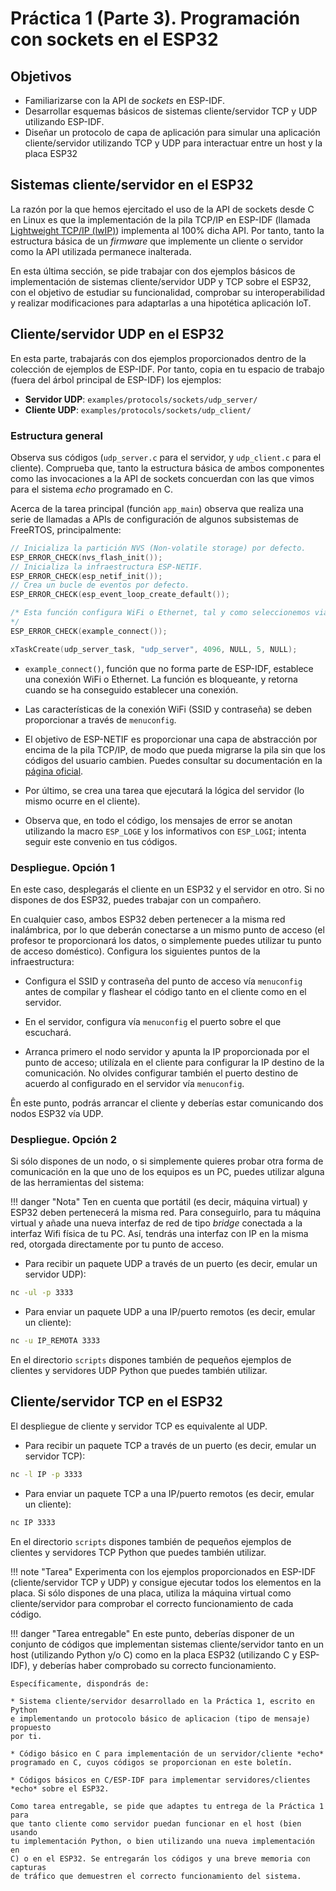 # Práctica 1 (Parte 3). Programación con sockets en el ESP32

## Objetivos

* Familiarizarse con la API de *sockets* en ESP-IDF.
* Desarrollar esquemas básicos de sistemas cliente/servidor TCP y UDP
  utilizando ESP-IDF.
* Diseñar un protocolo de capa de aplicación para simular una aplicación
  cliente/servidor utilizando TCP y UDP para interactuar entre un host y 
  la placa ESP32

## Sistemas cliente/servidor en el ESP32

La razón por la que hemos ejercitado el uso de la API de sockets desde C
en Linux es que la implementación de la pila TCP/IP en ESP-IDF 
(llamada [Lightweight TCP/IP (lwIP)](https://docs.espressif.com/projects/esp-idf/en/latest/esp32/api-guides/lwip.html)) implementa al 100% dicha API. Por tanto, tanto
la estructura básica de un *firmware* que implemente un cliente o servidor
como la API utilizada permanece inalterada. 

En esta última sección, se pide trabajar con dos ejemplos básicos de implementación
de sistemas cliente/servidor UDP y TCP sobre el ESP32, con el objetivo de estudiar
su funcionalidad, comprobar su interoperabilidad y realizar modificaciones para
adaptarlas a una hipotética aplicación IoT.

## Cliente/servidor UDP en el ESP32

En esta parte, trabajarás con dos ejemplos proporcionados dentro de la colección
de ejemplos de ESP-IDF. Por tanto, copia en tu espacio de trabajo (fuera del
árbol principal de ESP-IDF) los ejemplos:

* **Servidor UDP**: `examples/protocols/sockets/udp_server/`
* **Cliente UDP**: `examples/protocols/sockets/udp_client/`

### Estructura general

Observa sus códigos (`udp_server.c` para el servidor, y `udp_client.c` para el
cliente). Comprueba que, tanto la estructura básica de ambos componentes como
las invocaciones a la API de sockets concuerdan con las que vimos para el 
sistema *echo* programado en C. 

Acerca de la tarea principal (función `app_main`) observa que realiza 
una serie de llamadas a APIs de configuración de algunos subsistemas de
FreeRTOS, principalmente:

```c
// Inicializa la partición NVS (Non-volatile storage) por defecto. 
ESP_ERROR_CHECK(nvs_flash_init());
// Inicializa la infraestructura ESP-NETIF.
ESP_ERROR_CHECK(esp_netif_init());
// Crea un bucle de eventos por defecto.
ESP_ERROR_CHECK(esp_event_loop_create_default());

/* Esta función configura WiFi o Ethernet, tal y como seleccionemos via menuconfig.
*/
ESP_ERROR_CHECK(example_connect());

xTaskCreate(udp_server_task, "udp_server", 4096, NULL, 5, NULL);
```

* `example_connect()`, función que no forma parte de ESP-IDF, establece una 
conexión WiFi o Ethernet. La función es bloqueante, y retorna cuando se ha
conseguido establecer una conexión.

* Las características de la conexión WiFi (SSID y contraseña) se deben proporcionar
a través de `menuconfig`.

* El objetivo de ESP-NETIF es proporcionar una capa de abstracción por encima de 
  la pila TCP/IP, de modo que pueda migrarse la pila sin que los códigos del 
  usuario cambien. Puedes consultar su documentación en la 
  [página oficial](https://docs.espressif.com/projects/esp-idf/en/latest/esp32/api-reference/network/esp_netif.html).

* Por último, se crea una tarea que ejecutará la lógica del servidor (lo mismo
  ocurre en el cliente).

* Observa que, en todo el código, los mensajes de error se anotan utilizando
  la macro `ESP_LOGE` y los informativos con `ESP_LOGI`; intenta seguir este 
  convenio en tus códigos.

### Despliegue. Opción 1

En este caso, desplegarás el cliente en un ESP32 y el servidor en otro. Si
no dispones de dos ESP32, puedes trabajar con un compañero.

En cualquier caso, ambos ESP32 deben pertenecer a la misma red inalámbrica,
por lo que deberán conectarse a un mismo punto de acceso (el profesor te
proporcionará los datos, o simplemente puedes utilizar tu punto de acceso
doméstico). Configura los siguientes puntos de la infraestructura:

* Configura el SSID y contraseña del punto de acceso vía `menuconfig` antes
de compilar y flashear el código tanto en el cliente como en el servidor. 

* En el servidor, configura vía `menuconfig` el puerto sobre el que escuchará.

* Arranca primero el nodo servidor y apunta la IP proporcionada por el punto de 
 acceso; utilízala en el cliente para
configurar la IP destino de la comunicación. No olvides configurar también
el puerto destino de acuerdo al configurado en el servidor vía `menuconfig`.

Ên este punto, podrás arrancar el cliente y deberías estar comunicando dos
nodos ESP32 vía UDP.

### Despliegue. Opción 2

Si sólo dispones de un nodo, o si simplemente quieres probar otra forma de 
comunicación en la que uno de los equipos es un PC, puedes utilizar alguna
de las herramientas del sistema:

!!! danger "Nota"
    Ten en cuenta que portátil (es decir, máquina virtual) y ESP32 deben
    pertenecerá la misma red. Para conseguirlo, para tu máquina virtual y añade
    una nueva interfaz de red de tipo *bridge* conectada a la interfaz Wifi
    física de tu PC. Así, tendrás una interfaz con IP en la misma red, otorgada
    directamente por tu punto de acceso.

* Para recibir un paquete UDP a través de un puerto (es decir, emular un
  servidor UDP):

```sh
nc -ul -p 3333
```

* Para enviar un paquete UDP a una IP/puerto remotos (es decir, emular un cliente):

```sh
nc -u IP_REMOTA 3333
```

En el directorio `scripts` dispones también de pequeños ejemplos de clientes y
servidores UDP Python que puedes también utilizar.

## Cliente/servidor TCP en el ESP32

El despliegue de cliente y servidor TCP es equivalente al UDP.

* Para recibir un paquete TCP a través de un puerto (es decir, emular un
  servidor TCP):

```sh
nc -l IP -p 3333
```

* Para enviar un paquete TCP a una IP/puerto remotos (es decir, emular un cliente):

```sh
nc IP 3333
```

En el directorio `scripts` dispones también de pequeños ejemplos de clientes y
servidores TCP Python que puedes también utilizar.

!!! note "Tarea"
    Experimenta con los ejemplos proporcionados en ESP-IDF (cliente/servidor
    TCP y UDP) y consigue ejecutar todos los elementos en la placa. Si sólo
    dispones de una placa, utiliza la máquina virtual como cliente/servidor
    para comprobar el correcto funcionamiento de cada código.

!!! danger "Tarea entregable"
    En este punto, deberías disponer de un conjunto de códigos que implementan
    sistemas cliente/servidor tanto en un host (utilizando Python y/o C) como en
    la placa ESP32 (utilizando C y ESP-IDF), y deberías haber comprobado su
    correcto funcionamiento.

    Específicamente, dispondrás de:

    * Sistema cliente/servidor desarrollado en la Práctica 1, escrito en Python
    e implementando un protocolo básico de aplicacion (tipo de mensaje) propuesto
    por ti.

    * Código básico en C para implementación de un servidor/cliente *echo* 
    programado en C, cuyos códigos se proporcionan en este boletín.

    * Códigos básicos en C/ESP-IDF para implementar servidores/clientes
    *echo* sobre el ESP32.

    Como tarea entregable, se pide que adaptes tu entrega de la Práctica 1 para
    que tanto cliente como servidor puedan funcionar en el host (bien usando
    tu implementación Python, o bien utilizando una nueva implementación en 
    C) o en el ESP32. Se entregarán los códigos y una breve memoria con capturas
    de tráfico que demuestren el correcto funcionamiento del sistema.
